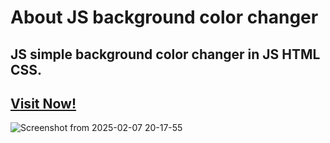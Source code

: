 # About JS background color changer
## JS simple background color changer in JS HTML CSS.
## [Visit Now!](js-simple-background-changer.netlify.app/)
![Screenshot from 2025-02-07 20-17-55](https://github.com/user-attachments/assets/1ffd8d83-6f53-43f0-8f33-0debadc2eee8)
